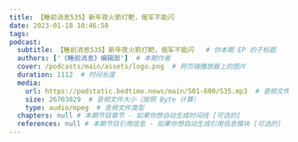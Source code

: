```yaml
---
title: 【睡前消息535】新年夜火箭打靶，俄军不能闪 
date: 2023-01-18 10:46:58
tags:
podcast:
  subtitle: 【睡前消息535】新年夜火箭打靶，俄军不能闪   # 你本期 EP 的子标题
  authors: ['《睡前消息》编辑部']  # 本期作者
  cover: /podcasts/main/assets/logo.png  # 网页端播放器上的图片
  duration: 1112  # 时间长度
  media:
    url: https://podstatic.bedtime.news/main/501-600/535.mp3  # 音频文件
    size: 26703829  # 音频文件大小（按照 Byte 计算）
    type: audio/mpeg  # 音频文件类型
  chapters: null # 本期节目章节 - 如果你想自动生成时间线 [可选的]
  references: null # 本期节目引用信息 - 如果你想自动生成引用信息模块 [可选的]
---
```

